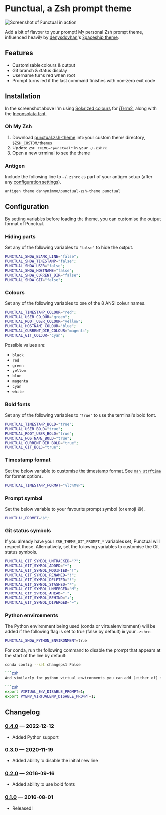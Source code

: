 # Punctual, a Zsh prompt theme

![Screenshot of Punctual in action](./screenshot.png)

Add a bit of flavour to your prompt! My personal Zsh prompt theme, influenced heavily by [denysdovhan](https://github.com/denysdovhan)'s [Spaceship theme](https://github.com/denysdovhan/spaceship-zsh-theme).


## Features

* Customisable colours & output
* Git branch & status display
* Username turns red when root
* Prompt turns red if the last command finishes with non-zero exit code


## Installation

In the screenshot above I'm using [Solarized colours](https://github.com/altercation/solarized/tree/master/iterm2-colors-solarized) for [iTerm2](https://www.iterm2.com/), along with the [Inconsolata font](https://www.google.com/fonts/specimen/Inconsolata).

### Oh My Zsh

1. Download [punctual.zsh-theme](https://raw.githubusercontent.com/dannynimmo/punctual-zsh-theme/v0.1.0/punctual.zsh-theme) into your custom theme directory, `$ZSH_CUSTOM/themes`
2. Update `ZSH_THEME="punctual"` in your `~/.zshrc`
3. Open a new terminal to see the theme

### Antigen
Include the following line to `~/.zshrc` as part of your antigen setup (after any [configuration settings](#configuration)).
```zsh
antigen theme dannynimmo/punctual-zsh-theme punctual
```


## Configuration

By setting variables before loading the theme, you can customise the output format of Punctual.

### Hiding parts

Set any of the following variables to `"false"` to hide the output.

```zsh
PUNCTUAL_SHOW_BLANK_LINE="false";
PUNCTUAL_SHOW_TIMESTAMP="false";
PUNCTUAL_SHOW_USER="false";
PUNCTUAL_SHOW_HOSTNAME="false";
PUNCTUAL_SHOW_CURRENT_DIR="false";
PUNCTUAL_SHOW_GIT="false";
```

### Colours

Set any of the following variables to one of the 8 ANSI colour names.

```zsh
PUNCTUAL_TIMESTAMP_COLOUR="red";
PUNCTUAL_USER_COLOUR="green";
PUNCTUAL_ROOT_USER_COLOUR="yellow";
PUNCTUAL_HOSTNAME_COLOUR="blue";
PUNCTUAL_CURRENT_DIR_COLOUR="magenta";
PUNCTUAL_GIT_COLOUR="cyan";
```

Possible values are:

* `black`
* `red`
* `green`
* `yellow`
* `blue`
* `magenta`
* `cyan`
* `white`

### Bold fonts

Set any of the following variables to `"true"` to use the terminal's bold font.

```zsh
PUNCTUAL_TIMESTAMP_BOLD="true";
PUNCTUAL_USER_BOLD="true";
PUNCTUAL_ROOT_USER_BOLD="true";
PUNCTUAL_HOSTNAME_BOLD="true";
PUNCTUAL_CURRENT_DIR_BOLD="true";
PUNCTUAL_GIT_BOLD="true";
```

### Timestamp format

Set the below variable to customise the timestamp format. See [`man strftime`](http://man7.org/linux/man-pages/man3/strftime.3.html) for format options.

```zsh
PUNCTUAL_TIMESTAMP_FORMAT="%l:%M%P";
```

### Prompt symbol

Set the below variable to your favourite prompt symbol (or emoji 😅).

```zsh
PUNCTUAL_PROMPT="$";
```

### Git status symbols

If you already have your `ZSH_THEME_GIT_PROMPT_*` variables set, Punctual will respect those. Alternatively, set the following variables to customise the Git status symbols.

```zsh
PUNCTUAL_GIT_SYMBOL_UNTRACKED="?";
PUNCTUAL_GIT_SYMBOL_ADDED="+";
PUNCTUAL_GIT_SYMBOL_MODIFIED="!";
PUNCTUAL_GIT_SYMBOL_RENAMED="!";
PUNCTUAL_GIT_SYMBOL_DELETED="!";
PUNCTUAL_GIT_SYMBOL_STASHED="*";
PUNCTUAL_GIT_SYMBOL_UNMERGED="M";
PUNCTUAL_GIT_SYMBOL_AHEAD="↑";
PUNCTUAL_GIT_SYMBOL_BEHIND="↓";
PUNCTUAL_GIT_SYMBOL_DIVERGED="~";
```


### Python environments

The Python environment being used (conda or virtualenvironment) will be added if the following flag is set to true (false by default) in your `.zshrc`:

```zsh
PUNCTUAL_SHOW_PYTHON_ENVIRONMENT=true
```

For conda, run the following command to disable the prompt that appears at the start of the line by default:

```zsh
conda config --set changeps1 False

```zsh
And similarly for python virtual environments you can add (either of) the following commands to your .zshrc to disable the prompt:
       
```zsh
export VIRTUAL_ENV_DISABLE_PROMPT=1;
export PYENV_VIRTUALENV_DISABLE_PROMPT=1;
```

## Changelog

### [0.4.0](https://github.com/dannynimmo/punctual-zsh-theme/releases/tag/v0.4.0) — 2022-12-12
* Added Python support

### [0.3.0](https://github.com/dannynimmo/punctual-zsh-theme/releases/tag/v0.3.0) — 2020-11-19
* Added ability to disable the initial new line

### [0.2.0](https://github.com/dannynimmo/punctual-zsh-theme/releases/tag/v0.2.0) — 2016-09-16
* Added ability to use bold fonts

### [0.1.0](https://github.com/dannynimmo/punctual-zsh-theme/releases/tag/v0.1.0) — 2016-08-01
* Released!
